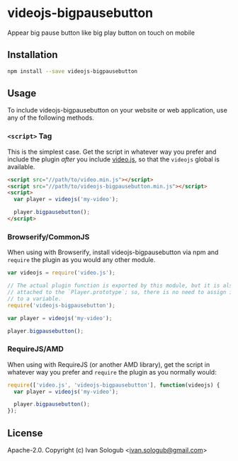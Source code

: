 # videojs-bigpausebutton

Appear big pause button like big play button on touch on mobile

## Installation

```sh
npm install --save videojs-bigpausebutton
```

## Usage

To include videojs-bigpausebutton on your website or web application, use any of the following methods.

### `<script>` Tag

This is the simplest case. Get the script in whatever way you prefer and include the plugin _after_ you include [video.js][videojs], so that the `videojs` global is available.

```html
<script src="//path/to/video.min.js"></script>
<script src="//path/to/videojs-bigpausebutton.min.js"></script>
<script>
  var player = videojs('my-video');

  player.bigpausebutton();
</script>
```

### Browserify/CommonJS

When using with Browserify, install videojs-bigpausebutton via npm and `require` the plugin as you would any other module.

```js
var videojs = require('video.js');

// The actual plugin function is exported by this module, but it is also
// attached to the `Player.prototype`; so, there is no need to assign it
// to a variable.
require('videojs-bigpausebutton');

var player = videojs('my-video');

player.bigpausebutton();
```

### RequireJS/AMD

When using with RequireJS (or another AMD library), get the script in whatever way you prefer and `require` the plugin as you normally would:

```js
require(['video.js', 'videojs-bigpausebutton'], function(videojs) {
  var player = videojs('my-video');

  player.bigpausebutton();
});
```

## License

Apache-2.0. Copyright (c) Ivan Sologub &lt;ivan.sologub@gmail.com&gt;


[videojs]: http://videojs.com/
